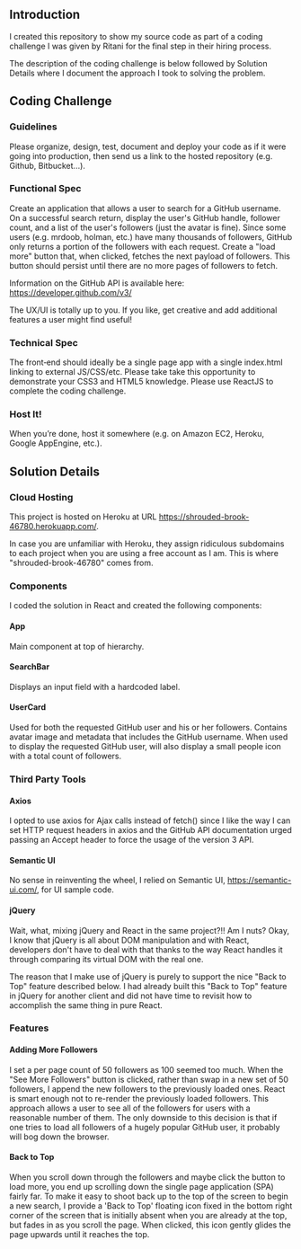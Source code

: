 ## Introduction

I created this repository to show my source code as part of a coding challenge I was given by Ritani for
the final step in their hiring process.

The description of the coding challenge is below followed by Solution Details where I document the approach
I took to solving the problem.

## Coding Challenge

### Guidelines

Please organize, design, test, document and deploy your code as if it were going into production, then send
us a link to the hosted repository (e.g. Github, Bitbucket...).

### Functional Spec

Create an application that allows a user to search for a GitHub username. On a successful search return,
display the user's GitHub handle, follower count, and a list of the user's followers (just the avatar is fine).
Since some users (e.g. mrdoob, holman, etc.) have many thousands of followers, GitHub only returns a
portion of the followers with each request. Create a "load more" button that, when clicked, fetches the next
payload of followers. This button should persist until there are no more pages of followers to fetch.

Information on the GitHub API is available here:  https://developer.github.com/v3/

The UX/UI is totally up to you. If you like, get creative and add additional features a user might find useful!

### Technical Spec

The front‐end should ideally be a single page app with a single index.html linking to external JS/CSS/etc.
Please take take this opportunity to demonstrate your CSS3 and HTML5 knowledge. Please use ReactJS to complete 
the coding challenge.

### Host It!

When you’re done, host it somewhere (e.g. on Amazon EC2, Heroku, Google AppEngine, etc.).

## Solution Details

### Cloud Hosting

This project is hosted on Heroku at URL https://shrouded-brook-46780.herokuapp.com/.

In case you are unfamiliar with Heroku, they assign ridiculous subdomains to each project when you are using a free account
as I am. This is where "shrouded-brook-46780" comes from.

### Components

I coded the solution in React and created the following components:

#### App

Main component at top of hierarchy.

#### SearchBar

Displays an input field with a hardcoded label.

#### UserCard

Used for both the requested GitHub user and his or her followers.  Contains avatar image and metadata that includes
the GitHub username.  When used to display the requested GitHub user, will also display a small people icon with a 
total count of followers.

### Third Party Tools

#### Axios

I opted to use axios for Ajax calls instead of fetch() since I like the way I can set HTTP request headers in axios
and the GitHub API documentation urged passing an Accept header to force the usage of the version 3 API.

#### Semantic UI

No sense in reinventing the wheel, I relied on Semantic UI, https://semantic-ui.com/, for UI sample code.

#### jQuery

Wait, what, mixing jQuery and React in the same project?!! Am I nuts? Okay, I know that jQuery is all about DOM
manipulation and with React, developers don't have to deal with that thanks to the way React handles it through
comparing its virtual DOM with the real one. 

The reason that I make use of jQuery is purely to support the nice "Back to Top" feature described below. I had 
already built this "Back to Top" feature in jQuery for another client and did not have time to revisit how to 
accomplish the same thing in pure React.

### Features

#### Adding More Followers

I set a per page count of 50 followers as 100 seemed too much. When the "See More Followers" button is clicked, rather
than swap in a new set of 50 followers, I append the new followers to the previously loaded ones. React is smart enough
not to re-render the previously loaded followers. This approach allows a user to see all of the followers for users with
a reasonable number of them. The only downside to this decision is that if one tries to load all followers of a hugely 
popular GitHub user, it probably will bog down the browser.

#### Back to Top

When you scroll down through the followers and maybe click the button to load more, you end up scrolling down the single
page application (SPA) fairly far.  To make it easy to shoot back up to the top of the screen to begin a new search, I 
provide a 'Back to Top' floating icon fixed in the bottom right corner of the screen that is initially absent when you are
already at the top, but fades in as you scroll the page.  When clicked, this icon gently glides the page upwards until it 
reaches the top.
